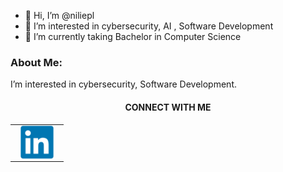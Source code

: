 - 👋 Hi, I’m @niliepl
- 👀 I’m interested in cybersecurity, AI , Software Development
- 🌱 I’m currently taking Bachelor in Computer Science

### About Me:  

I’m interested in cybersecurity, Software Development.
<h4 align="center">CONNECT WITH ME</h4>
<table align="center">
  <tr>
    <td align="center" style="padding: 0 15px;">
      <a href='https://www.linkedin.com/in/lee-pei-lin-3555452bb/'>
        <img src="https://github.com/devicons/devicon/blob/master/icons/linkedin/linkedin-original.svg" title="linkedin" alt="linkedin" width="55" height="55"/>
      </a>
    </td>
  </tr>
</table>
<!---
niliepl/niliepl is a ✨ special ✨ repository because its `README.md` (this file) appears on your GitHub profile.
You can click the Preview link to take a look at your changes.
--->

